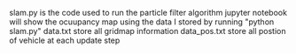 slam.py is the code used to run the particle filter algorithm
jupyter notebook will show the ocuupancy map using the data I stored by running "python slam.py"
data.txt store all gridmap information
data_pos.txt store all postion of vehicle at each update step
